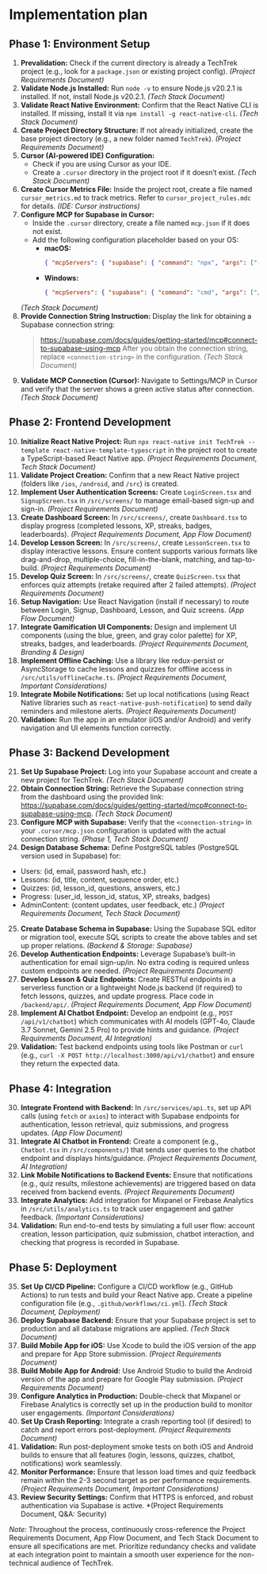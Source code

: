 # Implementation plan

## Phase 1: Environment Setup

1. **Prevalidation:** Check if the current directory is already a TechTrek project (e.g., look for a `package.json` or existing project config). *(Project Requirements Document)*
2. **Validate Node.js Installed:** Run `node -v` to ensure Node.js v20.2.1 is installed. If not, install Node.js v20.2.1. *(Tech Stack Document)*
3. **Validate React Native Environment:** Confirm that the React Native CLI is installed. If missing, install it via `npm install -g react-native-cli`. *(Tech Stack Document)*
4. **Create Project Directory Structure:** If not already initialized, create the base project directory (e.g., a new folder named `TechTrek`). *(Project Requirements Document)*
5. **Cursor (AI-powered IDE) Configuration:**
   - Check if you are using Cursor as your IDE.
   - Create a `.cursor` directory in the project root if it doesn’t exist. *(Tech Stack Document)*
6. **Create Cursor Metrics File:** Inside the project root, create a file named `cursor_metrics.md` to track metrics. Refer to `cursor_project_rules.mdc` for details. *(IDE: Cursor instructions)*
7. **Configure MCP for Supabase in Cursor:**
   - Inside the `.cursor` directory, create a file named `mcp.json` if it does not exist.
   - Add the following configuration placeholder based on your OS:
     - **macOS:**
       ```json
       { "mcpServers": { "supabase": { "command": "npx", "args": ["-y", "@modelcontextprotocol/server-postgres", "<connection-string>"] } } }
       ```
     - **Windows:**
       ```json
       { "mcpServers": { "supabase": { "command": "cmd", "args": ["/c", "npx", "-y", "@modelcontextprotocol/server-postgres", "<connection-string>"] } } }
       ```
   *(Tech Stack Document)*
8. **Provide Connection String Instruction:** Display the link for obtaining a Supabase connection string:
   > https://supabase.com/docs/guides/getting-started/mcp#connect-to-supabase-using-mcp
   After you obtain the connection string, replace `<connection-string>` in the configuration. *(Tech Stack Document)*
9. **Validate MCP Connection (Cursor):** Navigate to Settings/MCP in Cursor and verify that the server shows a green active status after connection. *(Tech Stack Document)*

## Phase 2: Frontend Development

10. **Initialize React Native Project:** Run `npx react-native init TechTrek --template react-native-template-typescript` in the project root to create a TypeScript-based React Native app. *(Project Requirements Document, Tech Stack Document)*
11. **Validate Project Creation:** Confirm that a new React Native project (folders like `/ios`, `/android`, and `/src`) is created.
12. **Implement User Authentication Screens:** Create `LoginScreen.tsx` and `SignupScreen.tsx` in `/src/screens/` to manage email-based sign-up and sign-in. *(Project Requirements Document)*
13. **Create Dashboard Screen:** In `/src/screens/`, create `Dashboard.tsx` to display progress (completed lessons, XP, streaks, badges, leaderboards). *(Project Requirements Document, App Flow Document)*
14. **Develop Lesson Screen:** In `/src/screens/`, create `LessonScreen.tsx` to display interactive lessons. Ensure content supports various formats like drag-and-drop, multiple-choice, fill-in-the-blank, matching, and tap-to-build. *(Project Requirements Document)*
15. **Develop Quiz Screen:** In `/src/screens/`, create `QuizScreen.tsx` that enforces quiz attempts (retake required after 2 failed attempts). *(Project Requirements Document)*
16. **Setup Navigation:** Use React Navigation (install if necessary) to route between Login, Signup, Dashboard, Lesson, and Quiz screens. *(App Flow Document)*
17. **Integrate Gamification UI Components:** Design and implement UI components (using the blue, green, and gray color palette) for XP, streaks, badges, and leaderboards. *(Project Requirements Document, Branding & Design)*
18. **Implement Offline Caching:** Use a library like redux-persist or AsyncStorage to cache lessons and quizzes for offline access in `/src/utils/offlineCache.ts`. *(Project Requirements Document, Important Considerations)*
19. **Integrate Mobile Notifications:** Set up local notifications (using React Native libraries such as `react-native-push-notification`) to send daily reminders and milestone alerts. *(Project Requirements Document)*
20. **Validation:** Run the app in an emulator (iOS and/or Android) and verify navigation and UI elements function correctly.

## Phase 3: Backend Development

21. **Set Up Supabase Project:** Log into your Supabase account and create a new project for TechTrek. *(Tech Stack Document)*
22. **Obtain Connection String:** Retrieve the Supabase connection string from the dashboard using the provided link: https://supabase.com/docs/guides/getting-started/mcp#connect-to-supabase-using-mcp. *(Tech Stack Document)*
23. **Configure MCP with Supabase:** Verify that the `<connection-string>` in your `.cursor/mcp.json` configuration is updated with the actual connection string. *(Phase 1, Tech Stack Document)*
24. **Design Database Schema:** Define PostgreSQL tables (PostgreSQL version used in Supabase) for:
   - Users: (id, email, password hash, etc.)
   - Lessons: (id, title, content, sequence order, etc.)
   - Quizzes: (id, lesson_id, questions, answers, etc.)
   - Progress: (user_id, lesson_id, status, XP, streaks, badges)
   - AdminContent: (content updates, user feedback, etc.)
   *(Project Requirements Document, Tech Stack Document)*
25. **Create Database Schema in Supabase:** Using the Supabase SQL editor or migration tool, execute SQL scripts to create the above tables and set up proper relations. *(Backend & Storage: Supabase)*
26. **Develop Authentication Endpoints:** Leverage Supabase’s built-in authentication for email sign-up/in. No extra coding is required unless custom endpoints are needed. *(Project Requirements Document)*
27. **Develop Lesson & Quiz Endpoints:** Create RESTful endpoints in a serverless function or a lightweight Node.js backend (if required) to fetch lessons, quizzes, and update progress. Place code in `/backend/api/`. *(Project Requirements Document, App Flow Document)*
28. **Implement AI Chatbot Endpoint:** Develop an endpoint (e.g., `POST /api/v1/chatbot`) which communicates with AI models (GPT-4o, Claude 3.7 Sonnet, Gemini 2.5 Pro) to provide hints and guidance. *(Project Requirements Document, AI Integration)*
29. **Validation:** Test backend endpoints using tools like Postman or `curl` (e.g., `curl -X POST http://localhost:3000/api/v1/chatbot`) and ensure they return the expected data.

## Phase 4: Integration

30. **Integrate Frontend with Backend:** In `/src/services/api.ts`, set up API calls (using `fetch` or `axios`) to interact with Supabase endpoints for authentication, lesson retrieval, quiz submissions, and progress updates. *(App Flow Document)*
31. **Integrate AI Chatbot in Frontend:** Create a component (e.g., `Chatbot.tsx` in `/src/components/`) that sends user queries to the chatbot endpoint and displays hints/guidance. *(Project Requirements Document, AI Integration)*
32. **Link Mobile Notifications to Backend Events:** Ensure that notifications (e.g., quiz results, milestone achievements) are triggered based on data received from backend events. *(Project Requirements Document)*
33. **Integrate Analytics:** Add integration for Mixpanel or Firebase Analytics in `/src/utils/analytics.ts` to track user engagement and gather feedback. *(Important Considerations)*
34. **Validation:** Run end-to-end tests by simulating a full user flow: account creation, lesson participation, quiz submission, chatbot interaction, and checking that progress is recorded in Supabase.

## Phase 5: Deployment

35. **Set Up CI/CD Pipeline:** Configure a CI/CD workflow (e.g., GitHub Actions) to run tests and build your React Native app. Create a pipeline configuration file (e.g., `.github/workflows/ci.yml`). *(Tech Stack Document, Deployment)*
36. **Deploy Supabase Backend:** Ensure that your Supabase project is set to production and all database migrations are applied. *(Tech Stack Document)*
37. **Build Mobile App for iOS:** Use Xcode to build the iOS version of the app and prepare for App Store submission. *(Project Requirements Document)*
38. **Build Mobile App for Android:** Use Android Studio to build the Android version of the app and prepare for Google Play submission. *(Project Requirements Document)*
39. **Configure Analytics in Production:** Double-check that Mixpanel or Firebase Analytics is correctly set up in the production build to monitor user engagements. *(Important Considerations)*
40. **Set Up Crash Reporting:** Integrate a crash reporting tool (if desired) to catch and report errors post-deployment. *(Project Requirements Document)*
41. **Validation:** Run post-deployment smoke tests on both iOS and Android builds to ensure that all features (login, lessons, quizzes, chatbot, notifications) work seamlessly.
42. **Monitor Performance:** Ensure that lesson load times and quiz feedback remain within the 2-3 second target as per performance requirements. *(Project Requirements Document, Important Considerations)*
43. **Review Security Settings:** Confirm that HTTPS is enforced, and robust authentication via Supabase is active. *(Project Requirements Document, Q&A: Security)

*Note:* Throughout the process, continuously cross-reference the Project Requirements Document, App Flow Document, and Tech Stack Document to ensure all specifications are met. Prioritize redundancy checks and validate at each integration point to maintain a smooth user experience for the non-technical audience of TechTrek.